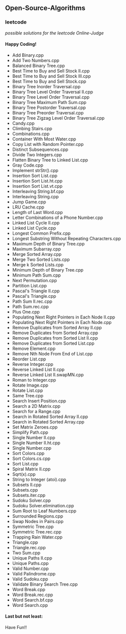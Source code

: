 ## Open-Source-Algorithms

### leetcode
*possible solutions for the leetcode Online-Judge*

#### Happy Coding! 
- Add Binary.cpp
- Add Two Numbers.cpp
- Balanced Binary Tree.cpp
- Best Time to Buy and Sell Stock II.cpp
- Best Time to Buy and Sell Stock III.cpp
- Best Time to Buy and Sell Stock.cpp
- Binary Tree Inorder Traversal.cpp
- Binary Tree Level Order Traversal II.cpp
- Binary Tree Level Order Traversal.cpp
- Binary Tree Maximum Path Sum.cpp
- Binary Tree Postorder Traversal.cpp
- Binary Tree Preorder Traversal.cpp
- Binary Tree Zigzag Level Order Traversal.cpp
- Candy.cpp
- Climbing Stairs.cpp
- Combinations.cpp
- Container With Most Water.cpp
- Copy List with Random Pointer.cpp
- Distinct Subsequences.cpp
- Divide Two Integers.cpp
- Flatten Binary Tree to Linked List.cpp
- Gray Code.cpp
- Implement strStr().cpp
- Insertion Sort List.cpp
- Insertion Sort List.ht.cpp
- Insertion Sort List.vt.cpp
- Interleaving String.bf.cpp
- Interleaving String.cpp
- Jump Game.cpp
- LRU Cache.cpp
- Length of Last Word.cpp
- Letter Combinations of a Phone Number.cpp
- Linked List Cycle II.cpp
- Linked List Cycle.cpp
- Longest Common Prefix.cpp
- Longest Substring Without Repeating Characters.cpp
- Maximum Depth of Binary Tree.cpp
- Maximum Subarray.cpp
- Merge Sorted Array.cpp
- Merge Two Sorted Lists.cpp
- Merge k Sorted Lists.cpp
- Minimum Depth of Binary Tree.cpp
- Minimum Path Sum.cpp
- Next Permutation.cpp
- Partition List.cpp
- Pascal's Triangle II.cpp
- Pascal's Triangle.cpp
- Path Sum II.rec.cpp
- Path Sum.rec.cpp
- Plus One.cpp
- Populating Next Right Pointers in Each Node II.cpp
- Populating Next Right Pointers in Each Node.cpp
- Remove Duplicates from Sorted Array II.cpp
- Remove Duplicates from Sorted Array.cpp
- Remove Duplicates from Sorted List II.cpp
- Remove Duplicates from Sorted List.cpp
- Remove Element.cpp
- Remove Nth Node From End of List.cpp
- Reorder List.cpp
- Reverse Integer.cpp
- Reverse Linked List II.cpp
- Reverse Linked List II.swapMN.cpp
- Roman to Integer.cpp
- Rotate Image.cpp
- Rotate List.cpp
- Same Tree.cpp
- Search Insert Position.cpp
- Search a 2D Matrix.cpp
- Search for a Range.cpp
- Search in Rotated Sorted Array II.cpp
- Search in Rotated Sorted Array.cpp
- Set Matrix Zeroes.cpp
- Simplify Path.cpp
- Single Number II.cpp
- Single Number II.ht.cpp
- Single Number.cpp
- Sort Colors.cpp
- Sort Colors.cs.cpp
- Sort List.cpp
- Spiral Matrix II.cpp
- Sqrt(x).cpp
- String to Integer (atoi).cpp
- Subsets II.cpp
- Subsets.cpp
- Subsets.iter.cpp
- Sudoku Solver.cpp
- Sudoku Solver.elimination.cpp
- Sum Root to Leaf Numbers.cpp
- Surrounded Regions.cpp
- Swap Nodes in Pairs.cpp
- Symmetric Tree.cpp
- Symmetric Tree.rec.cpp
- Trapping Rain Water.cpp
- Triangle.cpp
- Triangle.rec.cpp
- Two Sum.cpp
- Unique Paths II.cpp
- Unique Paths.cpp
- Valid Number.cpp
- Valid Palindrome.cpp
- Valid Sudoku.cpp
- Validate Binary Search Tree.cpp
- Word Break.cpp
- Word Break.rec.cpp
- Word Search.bf.cpp
- Word Search.cpp

#### Last but not least:
Have Fun!!
